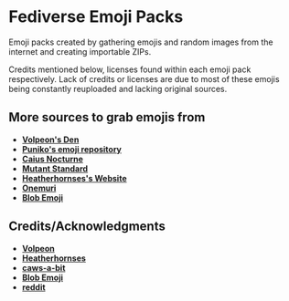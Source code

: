 # Fediverse Emoji Packs

Emoji packs created by gathering emojis and random images from the internet and creating importable ZIPs.

Credits mentioned below, licenses found within each emoji pack respectively. Lack of credits or licenses are due to most of these emojis being constantly reuploaded and lacking original sources.

## More sources to grab emojis from

- **[Volpeon's Den](https://volpeon.ink/)**
- **[Puniko's emoji repository](https://emoji-repo.absturztau.be/)**
- **[Caius Nocturne](https://nocturne.works/emoji/free-emoji)**
- **[Mutant Standard](https://mutant.tech/)**
- **[Heatherhornses's Website](https://heatherhorns.com/emoji/)**
- **[Onemuri](https://onemuri.men/extras.html)**
- **[Blob Emoji](https://blobs.gg/)**

## Credits/Acknowledgments

- **[Volpeon](https://volpeon.ink/)**
- **[Heatherhornses](https://heatherhorns.com/emoji/)**
- **[caws-a-bit](https://furry.engineer/@caws_a_bit)**
- **[Blob Emoji](https://blobs.gg/)**
- **[reddit](https://www.reddit.com/)**
